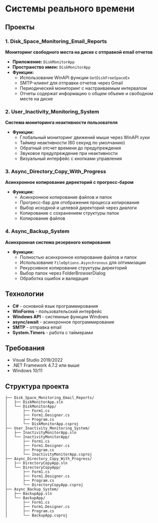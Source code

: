 # Системы реального времени

## Проекты

### 1. Disk_Space_Monitoring_Email_Reports
**Мониторинг свободного места на диске с отправкой email отчетов**

- **Приложение:** `DiskMonitorApp`
- **Пространство имен:** `DiskMonitorApp`
- **Функции:**
  - Использование WinAPI функции `GetDiskFreeSpaceEx`
  - SMTP-клиент для отправки отчетов через Gmail
  - Периодический мониторинг с настраиваемым интервалом
  - Отчеты содержат информацию о общем объеме и свободном месте на диске

### 2. User_Inactivity_Monitoring_System
**Система мониторинга неактивности пользователя**

- **Функции:**
  - Глобальный мониторинг движений мыши через WinAPI хуки
  - Таймер неактивности (60 секунд по умолчанию)
  - Обратный отсчет времени до предупреждения
  - Звуковое предупреждение при неактивности
  - Визуальный интерфейс с кнопками управления

### 3. Async_Directory_Copy_With_Progress
**Асинхронное копирование директорий с прогресс-баром**

- **Функции:**
  - Асинхронное копирование файлов и папок
  - Прогресс-бар для отображения процесса копирования
  - Выбор исходной и целевой директорий через диалоги
  - Копирование с сохранением структуры папок
  - Копирование файлов

### 4. Async_Backup_System
**Асинхронная система резервного копирования**

- **Функции:**
  - Полностью асинхронное копирование файлов и папок
  - Использование `FileOptions.Asynchronous` для оптимизации
  - Рекурсивное копирование структуры директорий
  - Выбор папок через FolderBrowserDialog
  - Обработка ошибок и валидация

## Технологии

- **C#** - основной язык программирования
- **WinForms** - пользовательский интерфейс
- **Windows API** - системные функции Windows
- **async/await** - асинхронное программирование
- **SMTP** - отправка email
- **System.Timers** - работа с таймерами

## Требования

- Visual Studio 2019/2022
- .NET Framework 4.7.2 или выше
- Windows 10/11

## Структура проекта

```
├── Disk_Space_Monitoring_Email_Reports/
│   ├── DiskMonitorApp.sln
│   └── DiskMonitorApp/
│       ├── Form1.cs
│       ├── Form1.Designer.cs
│       ├── Program.cs
│       └── DiskMonitorApp.csproj
├── User_Inactivity_Monitoring_System/
│   ├── InactivityMonitorApp.sln
│   └── InactivityMonitorApp/
│       ├── Form1.cs
│       ├── Form1.Designer.cs
│       ├── Program.cs
│       └── InactivityMonitorApp.csproj
├── Async_Directory_Copy_With_Progress/
│   ├── DirectoryCopyApp.sln
│   └── DirectoryCopyApp/
│       ├── Form1.cs
│       ├── Form1.Designer.cs
│       ├── Program.cs
│       └── DirectoryCopyApp.csproj
├── Async_Backup_System/
│   ├── BackupApp.sln
│   └── BackupApp/
│       ├── Form1.cs
│       ├── Form1.Designer.cs
│       ├── Program.cs
│       └── BackupApp.csproj
```
